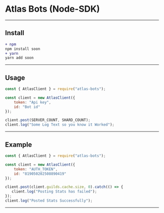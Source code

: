 # Atlas Bots (Node-SDK)

<hr />

## Install
```diff
+ npm
npm install soon
+ yarn
yarn add soon 
```

<hr />

## Usage
```js
const { AtlasClient } = require("atlas-bots");

const client = new AtlasClient({
    token: "Api key",
    id: "Bot id"
});

client.post(SERVER_COUNT, SHARD_COUNT);
client.log("Some Log Text so you know it Worked");
```

<hr />

## Example
```js
const { AtlasClient } = require("atlas-bots");

const client = new AtlasClient({
    token: "AUTH_TOKEN", 
    id: "819050202508890419"
});

client.post(client.guilds.cache.size, 0).catch(() => {
   client.log("Posting Stats has failed");
});
client.log("Posted Stats Successfully");
```

<hr />

